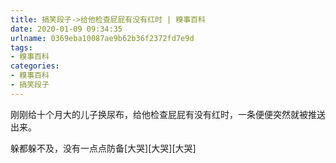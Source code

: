 ```yaml
---
title: 搞笑段子->给他检查屁屁有没有红时 | 糗事百科
date: 2020-01-09 09:34:35
urlname: 0369eba10087ae9b62b36f2372fd7e9d
tags: 
- 糗事百科
categories:
- 糗事百科
- 搞笑段子
---
```

刚刚给十个月大的儿子换尿布，给他检查屁屁有没有红时，一条便便突然就被推送出来。

躲都躲不及，没有一点点防备[大哭][大哭][大哭]


